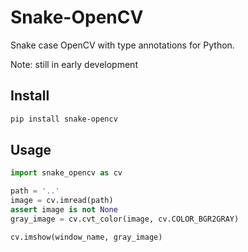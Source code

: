 # Snake-OpenCV

Snake case OpenCV with type annotations for Python.

Note: still in early development

## Install

```sh
pip install snake-opencv
```

## Usage
```py
import snake_opencv as cv

path = '..'
image = cv.imread(path)
assert image is not None
gray_image = cv.cvt_color(image, cv.COLOR_BGR2GRAY)

cv.imshow(window_name, gray_image) 
```
